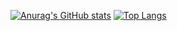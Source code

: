 [![Anurag's GitHub stats](https://github-readme-stats.vercel.app/api?username=fantasy-lotus&count_private=true&show_icons=true&theme=radical)](https://github.com/anuraghazra/github-readme-stats)
[![Top Langs](https://github-readme-stats.vercel.app/api/top-langs/?username=fantasy-lotus&hide=HTML)](https://github.com/anuraghazra/github-readme-stats)

